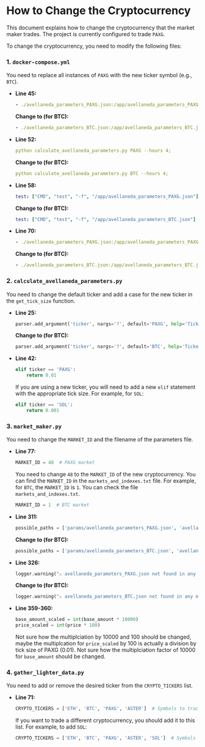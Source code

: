 # How to Change the Cryptocurrency

This document explains how to change the cryptocurrency that the market maker trades. The project is currently configured to trade `PAXG`.

To change the cryptocurrency, you need to modify the following files:

### 1. `docker-compose.yml`

You need to replace all instances of `PAXG` with the new ticker symbol (e.g., `BTC`).

*   **Line 45:**
    ```yaml
    - ./avellaneda_parameters_PAXG.json:/app/avellaneda_parameters_PAXG.json
    ```
    **Change to (for BTC):**
    ```yaml
    - ./avellaneda_parameters_BTC.json:/app/avellaneda_parameters_BTC.json
    ```

*   **Line 52:**
    ```yaml
    python calculate_avellaneda_parameters.py PAXG --hours 4;
    ```
    **Change to (for BTC):**
    ```yaml
    python calculate_avellaneda_parameters.py BTC --hours 4;
    ```

*   **Line 58:**
    ```yaml
    test: ["CMD", "test", "-f", "/app/avellaneda_parameters_PAXG.json"]
    ```
    **Change to (for BTC):**
    ```yaml
    test: ["CMD", "test", "-f", "/app/avellaneda_parameters_BTC.json"]
    ```

*   **Line 70:**
    ```yaml
    - ./avellaneda_parameters_PAXG.json:/app/avellaneda_parameters_PAXG.json
    ```
    **Change to (for BTC):**
    ```yaml
    - ./avellaneda_parameters_BTC.json:/app/avellaneda_parameters_BTC.json
    ```

### 2. `calculate_avellaneda_parameters.py`

You need to change the default ticker and add a case for the new ticker in the `get_tick_size` function.

*   **Line 25:**
    ```python
    parser.add_argument('ticker', nargs='?', default='PAXG', help='Ticker symbol (default: BTC)')
    ```
    **Change to (for BTC):**
    ```python
    parser.add_argument('ticker', nargs='?', default='BTC', help='Ticker symbol (default: BTC)')
    ```

*   **Line 42:**
    ```python
    elif ticker == 'PAXG':
        return 0.01
    ```
    If you are using a new ticker, you will need to add a new `elif` statement with the appropriate tick size. For example, for `SOL`:
    ```python
    elif ticker == 'SOL':
        return 0.001
    ```

### 3. `market_maker.py`

You need to change the `MARKET_ID` and the filename of the parameters file.

*   **Line 77:**
    ```python
    MARKET_ID = 48  # PAXG market
    ```
    You need to change `48` to the `MARKET_ID` of the new cryptocurrency. You can find the `MARKET_ID` in the `markets_and_indexes.txt` file. For example, for `BTC`, the `MARKET_ID` is `1`. You can check the file `markets_and_indexes.txt`.
    ```python
    MARKET_ID = 1  # BTC market
    ```

*   **Line 311:**
    ```python
    possible_paths = ['params/avellaneda_parameters_PAXG.json', 'avellaneda_parameters_PAXG.json', 'TRADER/avellaneda_parameters_PAXG.json']
    ```
    **Change to (for BTC):**
    ```python
    possible_paths = ['params/avellaneda_parameters_BTC.json', 'avellaneda_parameters_BTC.json', 'TRADER/avellaneda_parameters_BTC.json']
    ```

*   **Line 326:**
    ```python
    logger.warning("⚠️ avellaneda_parameters_PAXG.json not found in any expected location")
    ```
    **Change to (for BTC):**
    ```python
    logger.warning("⚠️ avellaneda_parameters_BTC.json not found in any expected location")
    ```
    
*   **Line 359-360:**
    ```python
    base_amount_scaled = int(base_amount * 10000)
    price_scaled = int(price * 100)
    ```
    Not sure how the multiplciation by 10000 and 100 should be changed, maybe the multiplcation for `price_scaled` by 100 is actually a division by tick size of PAXG (0.01).
    Not sure how the multiplciation factor of 10000 for `base_amount` should be changed.

### 4. `gather_lighter_data.py`

You need to add or remove the desired ticker from the `CRYPTO_TICKERS` list.

*   **Line 71:**
    ```python
    CRYPTO_TICKERS = ['ETH', 'BTC', 'PAXG', 'ASTER']  # Symbols to track
    ```
    If you want to trade a different cryptocurrency, you should add it to this list. For example, to add `SOL`:
    ```python
    CRYPTO_TICKERS = ['ETH', 'BTC', 'PAXG', 'ASTER', 'SOL']  # Symbols to track
    ```

